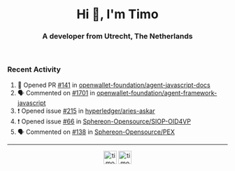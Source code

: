 <h1 align="center">Hi 👋, I'm Timo</h1>
<h3 align="center">A developer from Utrecht, The Netherlands</h3>
<br/>
<!-- https://github.com/rahuldkjain/github-profile-readme-generator --!>

<!--  <p align="left"><img src="https://github-readme-stats.vercel.app/api?username=timoglastra&show_icons=true&count_private=true&" alt="timoglastra" /></p> --!>

<!--
Github language stats
<p align="left"><img src="https://github-readme-stats.vercel.app/api/top-langs/?username=timoglastra&layout=compact" alt="timoglastra" /><p>
-->

<!-- Codestats language stats -->
<!-- <p align="left"><img src="https://codestats-readme.vercel.app/api/top-langs/?username=timoglastra&layout=compact&language_count=12" alt="timoglastra" /><p>    --!>
  
<h3>Recent Activity</h3>

<!--START_SECTION:activity-->
1. 💪 Opened PR [#141](https://github.com/openwallet-foundation/agent-javascript-docs/pull/141) in [openwallet-foundation/agent-javascript-docs](https://github.com/openwallet-foundation/agent-javascript-docs)
2. 🗣 Commented on [#1701](https://github.com/openwallet-foundation/agent-framework-javascript/issues/1701#issuecomment-1900459504) in [openwallet-foundation/agent-framework-javascript](https://github.com/openwallet-foundation/agent-framework-javascript)
3. ❗ Opened issue [#215](https://github.com/hyperledger/aries-askar/issues/215) in [hyperledger/aries-askar](https://github.com/hyperledger/aries-askar)
4. ❗ Opened issue [#66](https://github.com/Sphereon-Opensource/SIOP-OID4VP/issues/66) in [Sphereon-Opensource/SIOP-OID4VP](https://github.com/Sphereon-Opensource/SIOP-OID4VP)
5. 🗣 Commented on [#138](https://github.com/Sphereon-Opensource/PEX/pull/138#issuecomment-1900241790) in [Sphereon-Opensource/PEX](https://github.com/Sphereon-Opensource/PEX)
<!--END_SECTION:activity-->

---

<p align="center">
<a href="https://twitter.com/timoglastra" target="blank"><img align="center" src="https://cdn.jsdelivr.net/npm/simple-icons@3.0.1/icons/twitter.svg" alt="timoglastra" height="30" width="30" /></a>
<a href="https://linkedin.com/in/timoglastra" target="blank"><img align="center" src="https://cdn.jsdelivr.net/npm/simple-icons@3.0.1/icons/linkedin.svg" alt="timoglastra" height="30" width="30" /></a>
</p>



